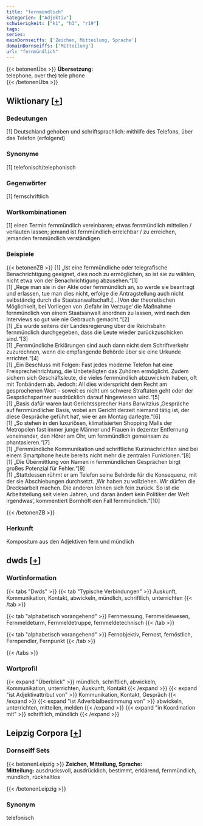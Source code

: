 ```yaml
---
title: "fernmündlich"
kategorien: ["Adjektiv"]
schwierigkeit: ["k1", "h3", "r19"]
tags:
series:
mainDornseiffs: ['Zeichen, Mitteilung, Sprache']
domainDornseiffs: ['Mitteilung']
url: "fernmündlich"
---
```


{{< betonenÜbs >}}
**Übersetzung:**  
telephone, over the) tele phone  
{{< /betonenÜbs >}}

## Wiktionary [[+](https://de.wiktionary.org/wiki/fernmündlich)]

### Bedeutungen
[1] Deutschland gehoben und schriftsprachlich: mithilfe des Telefons, über das Telefon (erfolgend)  

### Synonyme
[1] telefonisch/telephonisch  

### Gegenwörter
[1] fernschriftlich  

### Wortkombinationen
[1] einen Termin fernmündlich vereinbaren; etwas fernmündlich mitteilen / verlauten lassen; jemand ist fernmündlich erreichbar / zu erreichen, jemanden fernmündlich verständigen  

### Beispiele
{{< betonenZB >}}
[1] „Ist eine fernmündliche oder telegrafische Benachrichtigung geeignet, dies noch zu ermöglichen, so ist sie zu wählen, nicht etwa von der Benachrichtigung abzusehen.“[1]  
[1] „Rege man sie in der Akte oder fernmündlich an, so werde sie beantragt und erlassen, tue man dies nicht, erfolge die Antragstellung auch nicht selbständig durch die Staatsanwaltschaft.[…]Von der theoretischen Möglichkeit, bei Vorliegen von ‚Gefahr im Verzuge‘ die Maßnahme fernmündlich von einem Staatsanwalt anordnen zu lassen, wird nach den Interviews so gut wie nie Gebrauch gemacht.“[2]  
[1] „Es wurde seitens der Landesregierung über die Reichsbahn fernmündlich durchgegeben, dass die Leute wieder zurückzuschicken sind.“[3]  
[1] „Fernmündliche Erklärungen sind auch dann nicht dem Schriftverkehr zuzurechnen, wenn die empfangende Behörde über sie eine Urkunde errichtet.“[4]  
[1] „Ein Beschluss mit Folgen: Fast jedes moderne Telefon hat eine Freisprecheinrichtung, die Unbeteiligten das Zuhören ermöglicht. Zudem sichern sich Geschäftsleute, die vieles fernmündlich abzuwickeln haben, oft mit Tonbändern ab. Jedoch: All dies widerspricht dem Recht am gesprochenen Wort – soweit es nicht um schwere Straftaten geht oder der Gesprächspartner ausdrücklich darauf hingewiesen wird.“[5]  
[1] „Basis dafür waren laut Gerichtssprecher Hans Barwitzius ‚Gespräche auf fernmündlicher Basis, wobei am Gericht derzeit niemand tätig ist, der diese Gespräche geführt hat‘, wie er am Montag darlegte.“[6]  
[1] „So stehen in den luxuriösen, klimatisierten Shopping Malls der Metropolen fast immer junge Männer und Frauen in dezenter Entfernung voneinander, den Hörer am Ohr, um fernmündlich gemeinsam zu phantasieren.“[7]  
[1] „Fernmündliche Kommunikation und schriftliche Kurznachrichten sind bei einem Smartphone heute bereits nicht mehr die zentralen Funktionen.“[8]  
[1] „Die Übermittlung von Namen in fernmündlichen Gesprächen birgt großes Potenzial für Fehler.“[9]  
[1] „Stattdessen rühmt er am Telefon seine Behörde für die Konsequenz, mit der sie Abschiebungen durchsetzt. ‚Wir haben zu vollziehen. Wir dürfen die Drecksarbeit machen. Die anderen lehnen sich fein zurück. So ist die Arbeitsteilung seit vielen Jahren, und daran ändert kein Politiker der Welt irgendwas‘, kommentiert Bornhöft den Fall fernmündlich.“[10]  

{{< /betonenZB >}}
### Herkunft
Kompositum aus den Adjektiven fern und mündlich  



## dwds [[+](https://www.dwds.de/wb/fernmündlich)]

### Wortinformation
{{< tabs "Dwds" >}}
{{< tab "Typische Verbindungen" >}}
Auskunft, Kommunikation, Kontakt, abwickeln, mündlich, schriftlich, unterrichten
{{< /tab >}}

{{< tab "alphabetisch vorangehend" >}}
Fernmessung, Fernmeldewesen, Fernmeldeturm, Fernmeldetruppe, fernmeldetechnisch
{{< /tab >}}

{{< tab "alphabetisch vorangehend" >}}
Fernobjektiv, Fernost, fernöstlich, Fernpendler, Fernpunkt
{{< /tab >}}

{{< /tabs >}}

### Wortprofil
{{< expand "Überblick" >}} mündlich, schriftlich, abwickeln, Kommunikation, unterrichten, Auskunft, Kontakt {{< /expand >}}
{{< expand "ist Adjektivattribut von" >}} Kommunikation, Kontakt, Gespräch {{< /expand >}}
{{< expand "ist Adverbialbestimmung von" >}} abwickeln, unterrichten, mitteilen, melden {{< /expand >}}
{{< expand "in Koordination mit" >}} schriftlich, mündlich {{< /expand >}}

## Leipzig Corpora [[+](https://corpora.uni-leipzig.de/en/res?word=fernmündlich&corpusId=deu_newscrawl-public_2018)]

### Dornseiff Sets
{{< betonenLeipzig >}}
**Zeichen, Mitteilung, Sprache:**  
**Mitteilung:** ausdrucksvoll, ausdrücklich, bestimmt, erklärend, fernmündlich, mündlich, rückhaltlos  

{{< /betonenLeipzig >}}

### Synonym
telefonisch

